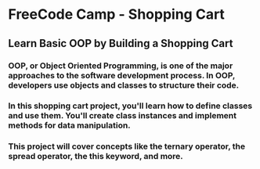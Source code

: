 <h1><strong>FreeCode Camp - Shopping Cart</storng></h1>

## Learn Basic OOP by Building a Shopping Cart
### OOP, or Object Oriented Programming, is one of the major approaches to the software development process. In  OOP, developers use objects and classes to structure their code.

### In this shopping cart project, you'll learn how to define classes and use them. You'll create class instances and implement methods for data manipulation.

### This project will cover concepts like the ternary operator, the spread operator, the this keyword, and more.